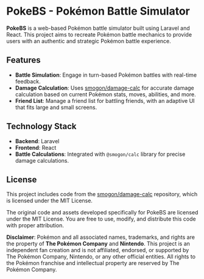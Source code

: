 # PokeBS - Pokémon Battle Simulator

**PokeBS** is a web-based Pokémon battle simulator built using Laravel and React. This project aims to recreate Pokémon battle mechanics to provide users with an authentic and strategic Pokémon battle experience.

## Features

- **Battle Simulation**: Engage in turn-based Pokémon battles with real-time feedback.<br>
- **Damage Calculation**: Uses [smogon/damage-calc](https://github.com/smogon/damage-calc) for accurate damage calculation based on current Pokémon stats, moves, abilities, and more.<br>
- **Friend List**: Manage a friend list for battling friends, with an adaptive UI that fits large and small screens.<br>

## Technology Stack

- **Backend**: Laravel<br>
- **Frontend**: React<br>
- **Battle Calculations**: Integrated with `@smogon/calc` library for precise damage calculations.<br>

## License

This project includes code from the [smogon/damage-calc](https://github.com/smogon/damage-calc) repository, which is licensed under the MIT License.<br>

The original code and assets developed specifically for PokeBS are licensed under the MIT License. You are free to use, modify, and distribute this code with proper attribution.

**Disclaimer**: Pokémon and all associated names, trademarks, and rights are the property of **The Pokémon Company** and **Nintendo**. This project is an independent fan creation and is not affiliated, endorsed, or supported by The Pokémon Company, Nintendo, or any other official entities. All rights to the Pokémon franchise and intellectual property are reserved by The Pokémon Company.
